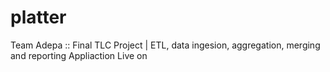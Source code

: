 # platter
Team Adepa :: Final TLC Project | ETL, data ingesion, aggregation, merging and reporting Appliaction Live on
